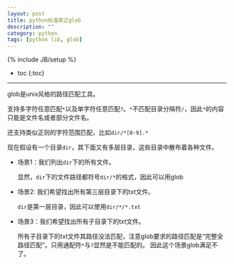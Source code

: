 ```yaml
---
layout: post
title: python标准库之glob
description: ""
category: python
tags: [python lib, glob]
---
```

{% include JB/setup %}

* toc
{:toc}

<hr />

glob是unix风格的路径匹配工具。

支持多字符任意匹配`*`以及单字符任意匹配`?`。`*`不匹配目录分隔符`/`，因此`*`的内容只能是文件名或者部分文件名。

还支持类似正则的字符范围匹配，比如`dir/*[0-9].*`

现在假设有一个目录`dir`，其下面又有多层目录，这些目录中散布着各种文件。

* 场景1：我们列出`dir`下的所有文件。

	显然，`dir`下的文件路径都符号`dir/*`的格式，因此可以用glob

* 场景2: 我们希望找出所有第三层目录下的txt文件。

	`dir`是第一层目录，因此可以使用`dir/*/*.txt`

* 场景3：我们希望找出所有子目录下的txt文件。

	所有子目录下的txt文件其路径没法匹配，注意glob要求的路径匹配是“完整全路径匹配”。只用通配符`*`与`?`显然是不能匹配的。
	因此这个场景glob满足不了。

